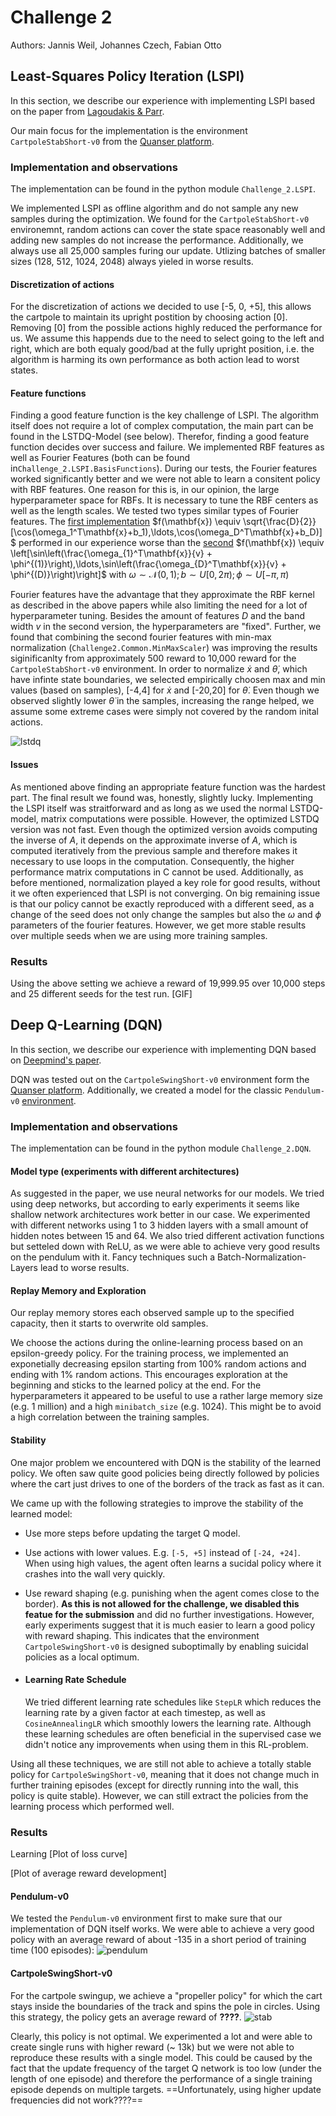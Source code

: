 # Challenge 2

Authors: Jannis Weil, Johannes Czech, Fabian Otto

## Least-Squares Policy Iteration (LSPI)

In this section, we describe our experience with implementing LSPI based on the paper from [Lagoudakis & Parr](http://jmlr.csail.mit.edu/papers/v4/lagoudakis03a.html).

Our main focus for the implementation is the environment `CartpoleStabShort-v0` from the [Quanser platform](https://git.ias.informatik.tu-darmstadt.de/quanser/clients).

### Implementation and observations

The implementation can be found in the python module `Challenge_2.LSPI`.

We implemented LSPI as offline algorithm and do not sample any new samples during the optimization. We found for the `CartpoleStabShort-v0` environemnt, random actions can cover the state space reasonably well and adding new samples do not increase the performance. Additionally, we always use all 25,000 samples furing our update. Utlizing batches of smaller sizes (128, 512, 1024, 2048) always yieled in worse results. 

#### Discretization of actions
For the discretization of actions we decided to use [-5, 0, +5], this allows the cartpole to maintain its upright postition by choosing action [0]. Removing [0] from the possible actions highly reduced the performance for us. We assume this happends due to the need to select going to the left and right, which are both equaly good/bad at the fully upright position, i.e. the algorithm is harming its own performance as both action lead to worst states.

#### Feature functions
Finding a good feature function is the key challenge of LSPI. The algorithm itself does not require a lot of complex computation, the main part can be found in the LSTDQ-Model (see below). Therefor, finding a good feature function decides over success and failure. We implemented RBF features as well as Fourier Features (both can be found in`Challenge_2.LSPI.BasisFunctions`).
During our tests, the Fourier features worked significantly better and we were not able to learn a consitent policy with RBF features. 
One reason for this is, in our opinion, the large hyperparameter space for RBFs. It is necessary to tune the RBF centers as well as the length scales. 
We tested two types similar types of Fourier features. 
The [first implementation](http://papers.nips.cc/paper/3182-random-features-for-large-scale-kernel-machines.pdf)
$f(\mathbf{x}) \equiv \sqrt{\frac{D}{2}}[\cos(\omega_1^T\mathbf{x}+b_1),\ldots,\cos(\omega_D^T\mathbf{x}+b_D)]$
 performed in our experience worse than the [second](http://papers.nips.cc/paper/7233-towards-generalization-and-simplicity-in-continuous-control.pdf)
$f(\mathbf{x}) \equiv \left[\sin\left(\frac{\omega_{1}^T\mathbf{x}}{v} + \phi^{(1)}\right),\ldots,\sin\left(\frac{\omega_{D}^T\mathbf{x}}{v} + \phi^{(D)}\right)\right]$
with
$\omega \sim \mathcal{N}(0,1); b \sim U[0,2\pi); \phi \sim U[-\pi,\pi)$
<!-- p(\omega) = (2\pi)^{-\frac{D}{2}} e^{\frac{\lVert\omega\rVert_2^2}{2}} -->

Fourier features have the advantage that they approximate the RBF kernel as described in the above papers while also limiting the need for a lot of hyperparameter tuning. Besides the amount of features $D$ and the band width $v$ in the second version, the hyperparameters are "fixed". 
Further, we found that combining the second fourier features with min-max normalization (`Challenge2.Common.MinMaxScaler`) was improving the results siginificanlty from approximately 500 reward to 10,000 reward for the `CartpoleStabShort-v0` environment. In order to normalize $\dot x$ and $\dot \theta$, which have infinte state boundaries, we selected empirically choosen max and min values (based on samples), [-4,4] for $\dot x$ and [-20,20]  for $\dot \theta$.
Even though we observed slightly lower $\dot \theta$ in the samples, increasing the range helped, we assume some extreme cases were simply not covered by the random inital actions.

![lstdq](./Supplementary/LSTDQ.gif)

#### Issues
As mentioned above finding an appropriate feature function was the hardest part. The final result we found was, honestly, slightly lucky. Implementing the LSPI itself was straitforward and as long as we used the normal LSTDQ-model, matrix computations were possible. However, the optimized LSTDQ version was not fast. Even though the optimized version avoids computing the inverse of $A$, it depends on the approximate inverse of $A$, which is computed iteratively from the previous sample and therefore makes it necessary to use loops in the computation. Consequently, the higher performance matrix computations in C cannot be used. 
Additionally, as before mentioned, normalization played a key role for good results, without it we often experienced that LSPI is not converging.
On big remaining issue is that our policy cannot be exactly reproduced with a different seed, as a change of the seed does not only change the samples but also the $\omega$ and $\phi$ parameters of the fourier features. However, we get more stable results over multiple seeds when we are using more training samples.

### Results

Using the above setting we achieve a reward of 19,999.95 over 10,000 steps and 25 different seeds for the test run.
  [GIF]

## Deep Q-Learning (DQN)

In this section, we describe our experience with implementing DQN based on [Deepmind's paper](https://storage.googleapis.com/deepmind-media/dqn/DQNNaturePaper.pdf).

DQN was tested out on the `CartpoleSwingShort-v0` environment form the [Quanser platform](https://git.ias.informatik.tu-darmstadt.de/quanser/clients). Additionally, we created a model for the classic `Pendulum-v0` [environment](https://gym.openai.com/envs/Pendulum-v0/).

### Implementation and observations

The implementation can be found in the python module `Challenge_2.DQN`.

#### Model type (experiments with different architectures)

As suggested in the paper, we use neural networks for our models. We tried using deep networks, but according to early experiments it seems like shallow network architectures work better in our case. We experimented with different networks using 1 to 3 hidden layers with a small amount of hidden notes between 15 and 64. We also tried different activation functions but setteled down with ReLU, as we were able to achieve very good results on the pendulum with it. Fancy techniques such a Batch-Normalization-Layers lead to worse results.

#### Replay Memory and Exploration
Our replay memory stores each observed sample up to the specified capacity, then it starts to overwrite old samples.
<!--`self.memory.push((*obs, *action_idx, reward, *next_obs, done))` -->
We choose the actions during the online-learning process based on an epsilon-greedy policy. For the training process, we implemented an exponetially decreasing epsilon starting from 100% random actions and ending with 1% random actions. This encourages exploration at the beginning and sticks to the learned policy at the end.
For the hyperparameters it appeared to be useful to use a rather large memory size (e.g. 1 million) and a high `minibatch_size` (e.g. 1024). This might be to avoid a high correlation between the training samples.

#### Stability
One major problem we encountered with DQN is the stability of the learned policy. We often saw quite good policies being directly followed by policies where the cart just drives to one of the borders of the track as fast as it can.

We came up with the following strategies to improve the stability of the learned model:

* Use more steps before updating the target Q model.
* Use actions with lower values. E.g. `[-5, +5]` instead of `[-24, +24]`. When using high values, the agent often learns a sucidal policy where it crashes into the wall very quickly.
* Use reward shaping (e.g. punishing when the agent comes close to the border). **As this is not allowed for the challenge, we disabled this featue for the submission** and did no further investigations. However, early experiments suggest that it is much easier to learn a good policy with reward shaping. This indicates that the environment `CartpoleSwingShort-v0` is designed suboptimally by enabling suicidal policies as a local optimum.

* #### Learning Rate Schedule
   We tried different learning rate schedules like `StepLR` which reduces the learning rate by a given factor at each timestep, as well as `CosineAnnealingLR` which smoothly lowers the learning rate. Although these learning schedules are often beneficial in the supervised case we didn't notice any improvements when using them in this RL-problem.

Using all these techniques, we are still not able to achieve a totally stable policy for `CartpoleSwingShort-v0`, meaning that it does not change much in further training episodes (except for directly running into the wall, this policy is quite stable). However, we can still extract the policies from the learning process which performed well.

### Results

Learning
[Plot of loss curve]

[Plot of average reward development]

<!-- Haben wir eine policy für den Stab task???? 
    Jannis: Nicht dass ich wüsste, das hatte ich nur irgendwann mal ausprobiert und es hatte damals ok geklappt. Aber war lange nicht so gut wie unser LSPI.
-->

#### Pendulum-v0
We tested the `Pendulum-v0` environment first to make sure that our implementation of DQN itself works. We were able to achieve a very good policy with an average reward of about -135 in a short period of training time (100 episodes):
![pendulum](./Supplementary/pendulum.gif)

#### CartpoleSwingShort-v0
For the cartpole swingup, we achieve a "propeller policy" for which the cart stays inside the boundaries of the track and spins the pole in circles. Using this strategy, the policy gets an average reward of **????**.
![stab](./Supplementary/stab.gif)

Clearly, this policy is not optimal. We experimented a lot and were able to create single runs with higher reward (~ 13k) but we were not able to reproduce these results with a single model. This could be caused by the fact that the update frequency of the target Q network is too low (under the length of one episode) and therefore the performance of a single training episode depends on multiple targets. ==Unfortunately, using higher update frequencies did not work????==
